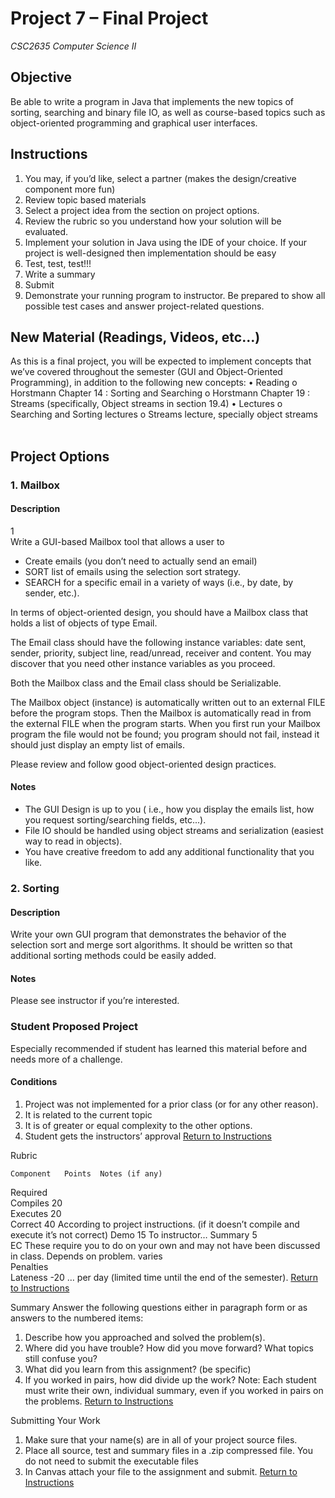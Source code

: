 # Project 7 – Final Project

*CSC2635 Computer Science II*

## Objective

Be able to write a program in Java that implements the new topics of sorting, searching and binary file IO, as well as course-based topics such as object-oriented programming and graphical user interfaces. 

## Instructions

1.	You may, if you’d like, select a partner (makes the design/creative component more fun)
2.	Review topic based materials
3.	Select a project idea from the section on project options. 
4.	Review the rubric so you understand how your solution will be evaluated. 
5.	Implement your solution in Java using the IDE of your choice.  If your project is well-designed then implementation should be easy
6.	Test, test, test!!!
7.	Write a summary  
8.	Submit
9.	Demonstrate your running program to instructor. Be prepared to show all possible test cases and answer project-related questions.

## New Material (Readings, Videos, etc…)

As this is a final project, you will be expected to implement concepts that we’ve covered throughout the semester (GUI and Object-Oriented Programming), in addition to the following new concepts: 
•	Reading 
o	Horstmann Chapter 14 : Sorting and Searching
o	Horstmann Chapter 19 : Streams (specifically, Object streams in section 19.4)
•	Lectures
o	Searching and Sorting lectures 
o	Streams lecture, specially object streams
 
## Project Options
### 1. Mailbox
#### Description
1	
Write a GUI-based Mailbox tool that allows a user to

- Create emails  (you don’t need to actually send an email)
- SORT list of emails using the selection sort strategy.
- SEARCH for a specific email in a variety of ways (i.e., by date, by sender, etc.).  

In terms of object-oriented design, you should have a Mailbox class that holds a list of objects of type Email.  

The Email class should have the following instance variables: date sent, sender, priority, subject line, read/unread, receiver and content.   You may discover that you need other instance variables as you proceed.  

Both the Mailbox class and the Email class should be Serializable. 

The Mailbox object (instance) is automatically written out to an external FILE before the program stops.  Then the Mailbox is automatically read in from the external FILE when the program starts. When you first run your Mailbox program the file would not be found; you program should not fail, instead it should just display an empty list of emails. 

Please review and follow good object-oriented design practices. 
	
#### Notes
* The GUI Design  is up to you ( i.e., how you display the emails list, how you request sorting/searching fields, etc...). 
* File IO should be handled using object streams and serialization (easiest way to read in objects).
* You have creative freedom to add any additional functionality that you like. 

### 2. Sorting

#### Description

Write your own GUI program that demonstrates the behavior of the selection sort and merge sort algorithms. It should be written so that additional sorting methods could be easily added. 

#### Notes

Please see instructor if you’re interested. 

### Student Proposed Project

Especially recommended if student has learned this material before and needs more of a challenge.

#### Conditions
1.	Project was not implemented for a prior class (or for any other reason). 
2.	It is related to the current topic 
3.	It is of greater or equal complexity to the other options. 
4.	Student gets the instructors’ approval
[Return to Instructions](#instructions)







Rubric

	Component	Points	Notes (if any)
Required			
	Compiles	20	
	Executes	20	
	Correct 	40	According to project instructions. (if it doesn’t compile and execute it’s not correct)
	Demo	15	To instructor…
	Summary	5	
EC			These require you to do on your own and may not have been discussed in class. 
	Depends on problem.	varies	
Penalties			
	Lateness	-20	… per day (limited time until the end of the semester). 
[Return to Instructions](#instructions)

Summary
Answer the following questions either in paragraph form or as answers to the numbered items: 
1.	Describe how you approached and solved the problem(s). 
2.	Where did you have trouble? How did you move forward? What topics still confuse you? 
3.	What did you learn from this assignment? (be specific)
4.	If you worked in pairs, how did divide up the work?
Note: Each student must write their own, individual summary, even if you worked in pairs on the problems.
[Return to Instructions](#instructions)

Submitting Your Work
1.	Make sure that your name(s) are in all of your project source files.  
2.	Place all source, test and summary files in a .zip compressed file. You do not need to submit the executable files
3.	In Canvas attach your file to the assignment and submit.
[Return to Instructions](#instructions)
